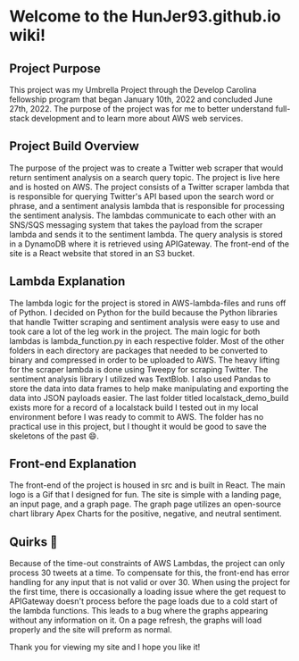 # Welcome to the HunJer93.github.io wiki!
## Project Purpose

This project was my Umbrella Project through the Develop Carolina fellowship program that began January 10th, 2022 and concluded June 27th, 2022. The purpose of the project was for me to better understand full-stack development and to learn more about AWS web services.
## Project Build Overview

The purpose of the project was to create a Twitter web scraper that would return sentiment analysis on a search query topic. The project is live here and is hosted on AWS. The project consists of a Twitter scraper lambda that is responsible for querying Twitter's API based upon the search word or phrase, and a sentiment analysis lambda that is responsible for processing the sentiment analysis. The lambdas communicate to each other with an SNS/SQS messaging system that takes the payload from the scraper lambda and sends it to the sentiment lambda. The query analysis is stored in a DynamoDB where it is retrieved using APIGateway. The front-end of the site is a React website that stored in an S3 bucket.
## Lambda Explanation

The lambda logic for the project is stored in AWS-lambda-files and runs off of Python. I decided on Python for the build because the Python libraries that handle Twitter scraping and sentiment analysis were easy to use and took care a lot of the leg work in the project. The main logic for both lambdas is lambda_function.py in each respective folder. Most of the other folders in each directory are packages that needed to be converted to binary and compressed in order to be uploaded to AWS. The heavy lifting for the scraper lambda is done using Tweepy for scraping Twitter. The sentiment analysis library I utilized was TextBlob. I also used Pandas to store the data into data frames to help make manipulating and exporting the data into JSON payloads easier. The last folder titled localstack_demo_build exists more for a record of a localstack build I tested out in my local environment before I was ready to commit to AWS. The folder has no practical use in this project, but I thought it would be good to save the skeletons of the past 😄.
## Front-end Explanation

The front-end of the project is housed in src and is built in React. The main logo is a Gif that I designed for fun. The site is simple with a landing page, an input page, and a graph page. The graph page utilizes an open-source chart library Apex Charts for the positive, negative, and neutral sentiment.
## Quirks 🐛

Because of the time-out constraints of AWS Lambdas, the project can only process 30 tweets at a time. To compensate for this, the front-end has error handling for any input that is not valid or over 30. When using the project for the first time, there is occasionally a loading issue where the get request to APIGateway doesn't process before the page loads due to a cold start of the lambda functions. This leads to a bug where the graphs appearing without any information on it. On a page refresh, the graphs will load properly and the site will preform as normal.

Thank you for viewing my site and I hope you like it!
